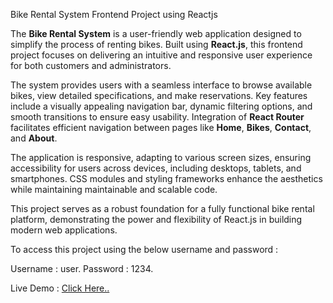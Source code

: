 Bike Rental System Frontend Project using Reactjs
 
The **Bike Rental System** is a user-friendly web application designed to simplify the process of renting bikes. Built using **React.js**, this frontend project focuses on delivering an intuitive and responsive user experience for both customers and administrators.  

The system provides users with a seamless interface to browse available bikes, view detailed specifications, and make reservations. Key features include a visually appealing navigation bar, dynamic filtering options, and smooth transitions to ensure easy usability. Integration of **React Router** facilitates efficient navigation between pages like **Home**, **Bikes**, **Contact**, and **About**.  

The application is responsive, adapting to various screen sizes, ensuring accessibility for users across devices, including desktops, tablets, and smartphones. CSS modules and styling frameworks enhance the aesthetics while maintaining maintainable and scalable code.  

This project serves as a robust foundation for a fully functional bike rental platform, demonstrating the power and flexibility of React.js in building modern web applications.

To access this project using the below username and password :

Username : user.
Password : 1234.

Live Demo : [Click Here..](https://bike-rental-system-reactjs-yz9o.onrender.com)



